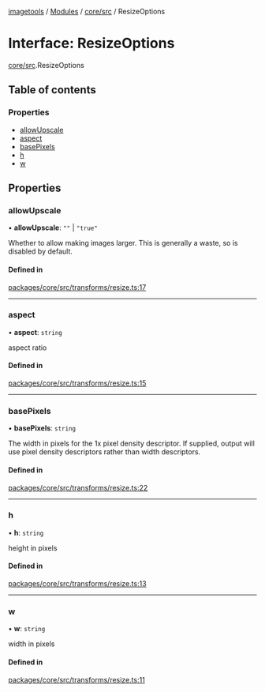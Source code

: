[imagetools](../README.md) / [Modules](../modules.md) / [core/src](../modules/core_src.md) / ResizeOptions

# Interface: ResizeOptions

[core/src](../modules/core_src.md).ResizeOptions

## Table of contents

### Properties

- [allowUpscale](core_src.ResizeOptions.md#allowupscale)
- [aspect](core_src.ResizeOptions.md#aspect)
- [basePixels](core_src.ResizeOptions.md#basepixels)
- [h](core_src.ResizeOptions.md#h)
- [w](core_src.ResizeOptions.md#w)

## Properties

### allowUpscale

• **allowUpscale**: ``""`` \| ``"true"``

Whether to allow making images larger. This is generally a waste, so is disabled by default.

#### Defined in

[packages/core/src/transforms/resize.ts:17](https://github.com/JonasKruckenberg/imagetools/blob/4ebc88f/packages/core/src/transforms/resize.ts#L17)

___

### aspect

• **aspect**: `string`

aspect ratio

#### Defined in

[packages/core/src/transforms/resize.ts:15](https://github.com/JonasKruckenberg/imagetools/blob/4ebc88f/packages/core/src/transforms/resize.ts#L15)

___

### basePixels

• **basePixels**: `string`

The width in pixels for the 1x pixel density descriptor.
If supplied, output will use pixel density descriptors rather than width descriptors.

#### Defined in

[packages/core/src/transforms/resize.ts:22](https://github.com/JonasKruckenberg/imagetools/blob/4ebc88f/packages/core/src/transforms/resize.ts#L22)

___

### h

• **h**: `string`

height in pixels

#### Defined in

[packages/core/src/transforms/resize.ts:13](https://github.com/JonasKruckenberg/imagetools/blob/4ebc88f/packages/core/src/transforms/resize.ts#L13)

___

### w

• **w**: `string`

width in pixels

#### Defined in

[packages/core/src/transforms/resize.ts:11](https://github.com/JonasKruckenberg/imagetools/blob/4ebc88f/packages/core/src/transforms/resize.ts#L11)
